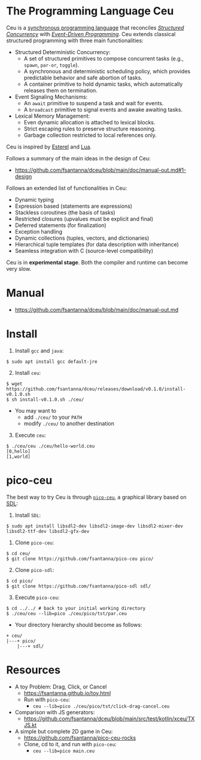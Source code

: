 # The Programming Language Ceu

Ceu is a [synchronous programming language][1] that reconciles *[Structured
Concurrency][2]* with *[Event-Driven Programming][3]*.
Ceu extends classical structured programming with three main functionalities:

- Structured Deterministic Concurrency:
    - A set of structured primitives to compose concurrent tasks (e.g.,
      `spawn`, `par-or`, `toggle`).
    - A synchronous and deterministic scheduling policy, which provides
      predictable behavior and safe abortion of tasks.
    - A container primitive to hold dynamic tasks, which automatically releases
      them on termination.
- Event Signaling Mechanisms:
    - An `await` primitive to suspend a task and wait for events.
    - A `broadcast` primitive to signal events and awake awaiting tasks.
- Lexical Memory Management:
    - Even dynamic allocation is attached to lexical blocks.
    - Strict escaping rules to preserve structure reasoning.
    - Garbage collection restricted to local references only.

Ceu is inspired by [Esterel][4] and [Lua][5].

Follows a summary of the main ideas in the design of Ceu:

- https://github.com/fsantanna/dceu/blob/main/doc/manual-out.md#1-design

Follows an extended list of functionalities in Ceu:

- Dynamic typing
- Expression based (statements are expressions)
- Stackless coroutines (the basis of tasks)
- Restricted closures (upvalues must be explicit and final)
- Deferred statements (for finalization)
- Exception handling
- Dynamic collections (tuples, vectors, and dictionaries)
- Hierarchical tuple templates (for data description with inheritance)
- Seamless integration with C (source-level compatibility)

Ceu is in **experimental stage**.
Both the compiler and runtime can become very slow.

[1]: https://en.wikipedia.org/wiki/Synchronous_programming_language
[2]: https://en.wikipedia.org/wiki/Structured_concurrency
[3]: https://en.wikipedia.org/wiki/Event-driven_programming
[4]: https://en.wikipedia.org/wiki/Esterel
[5]: https://en.wikipedia.org/wiki/Lua_(programming_language)

# Manual

- https://github.com/fsantanna/dceu/blob/main/doc/manual-out.md

# Install

1. Install `gcc` and `java`:

```
$ sudo apt install gcc default-jre
```

2. Install `ceu`:

```
$ wget https://github.com/fsantanna/dceu/releases/download/v0.1.0/install-v0.1.0.sh
$ sh install-v0.1.0.sh ./ceu/
```

- You may want to
    - add `./ceu/` to your `PATH`
    - modify `./ceu/` to another destination

3. Execute `ceu`:

```
$ ./ceu/ceu ./ceu/hello-world.ceu
[0,hello]
[1,world]
```

# pico-ceu

The best way to try Ceu is through [`pico-ceu`][6], a graphical library based
on [SDL][7]:

1. Install `SDL`:

```
$ sudo apt install libsdl2-dev libsdl2-image-dev libsdl2-mixer-dev libsdl2-ttf-dev libsdl2-gfx-dev
```

1. Clone `pico-ceu`:

```
$ cd ceu/
$ git clone https://github.com/fsantanna/pico-ceu pico/
```

2. Clone `pico-sdl`:

```
$ cd pico/
$ git clone https://github.com/fsantanna/pico-sdl sdl/
```

3. Execute `pico-ceu`:

```
$ cd ../../ # back to your initial working directory
$ ./ceu/ceu --lib=pico ./ceu/pico/tst/par.ceu
```

- Your directory hierarchy should become as follows:

```
+ ceu/
|---+ pico/
    |---+ sdl/
```

[6]: https://github.com/fsantanna/pico-ceu
[7]: https://www.libsdl.org/

# Resources

- A toy Problem: Drag, Click, or Cancel
    - https://fsantanna.github.io/toy.html
    - Run with `pico-ceu`:
        - `ceu --lib=pico ./ceu/pico/tst/click-drag-cancel.ceu`
- Comparison with JS generators:
    - https://github.com/fsantanna/dceu/blob/main/src/test/kotlin/xceu/TXJS.kt
- A simple but complete 2D game in Ceu:
    - https://github.com/fsantanna/pico-ceu-rocks
    - Clone, cd to it, and run with `pico-ceu`:
        - `ceu --lib=pico main.ceu`
